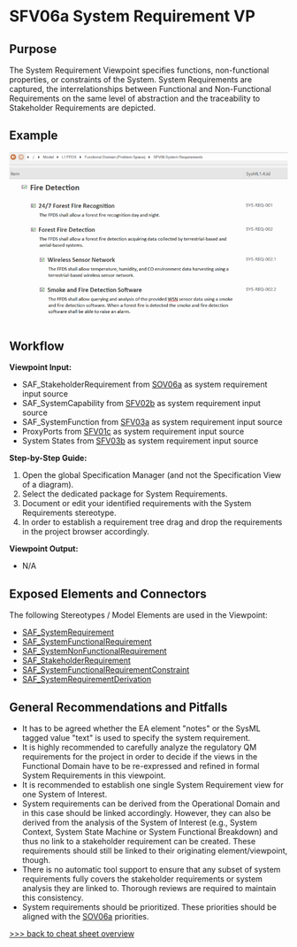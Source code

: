 # SFV06a System Requirement VP

## Purpose
The System Requirement Viewpoint specifies functions, non-functional properties, or constraints of the System. System Requirements are captured, the interrelationships between Functional and Non-Functional Requirements on the same level of abstraction and the traceability to Stakeholder Requirements are depicted.

## Example
![SFV06a](../pics/SFV06a-example.png)

## Workflow
**Viewpoint Input:**
* SAF_StakeholderRequirement from [SOV06a](Stakeholder-Requirement-Viewpoint.md) as system requirement input source
* SAF_SystemCapability from [SFV02b](System-Capability-Viewpoint.md) as system requirement input source
* SAF_SystemFunction from [SFV03a](System-Process-Viewpoint.md) as system requirement input source
* ProxyPorts from [SFV01c](System-Context-Exchange-Viewpoint.md) as system requirement input source
* System States from [SFV03b](System-State-Viewpoint.md) as system requirement input source

**Step-by-Step Guide:**
1.	Open the global Specification Manager (and not the Specification View of a diagram).
2.	Select the dedicated package for System Requirements.
3.	Document or edit your identified requirements with the System Requirements stereotype.
4.	In order to establish a requirement tree drag and drop the requirements in the project browser accordingly.

**Viewpoint Output:**
* N/A

## Exposed Elements and Connectors
The following Stereotypes / Model Elements are used in the Viewpoint:
* [SAF_SystemRequirement](https://github.com/GfSE/SAF-Specification/blob/TdSE2023/stereotypes.md#SAF_SystemRequirement)
* [SAF_SystemFunctionalRequirement](https://github.com/GfSE/SAF-Specification/blob/TdSE2023/stereotypes.md#SAF_SystemFunctionalRequirement)
* [SAF_SystemNonFunctionalRequirement](https://github.com/GfSE/SAF-Specification/blob/TdSE2023/stereotypes.md#SAF_SystemNonFunctionalRequirement)
* [SAF_StakeholderRequirement](https://github.com/GfSE/SAF-Specification/blob/TdSE2023/stereotypes.md#SAF_StakeholderRequirement)
* [SAF_SystemFunctionalRequirementConstraint](https://github.com/GfSE/SAF-Specification/blob/TdSE2023/stereotypes.md#SAF_SystemFunctionalRequirementConstraint)
* [SAF_SystemRequirementDerivation](https://github.com/GfSE/SAF-Specification/blob/TdSE2023/stereotypes.md#SAF_SystemRequirementDerivation)

## General Recommendations and Pitfalls
* It has to be agreed whether the EA element "notes" or the SysML tagged value "text" is used to specify the system requirement.
* It is highly recommended to carefully analyze the regulatory QM requirements for the project in order to decide if the views in the Functional Domain have to be re-expressed and refined in formal System Requirements in this viewpoint.
* It is recommended to establish one single System Requirement view for one System of Interest.
* System requirements can be derived from the Operational Domain and in this case should be linked accordingly. However, they can also be derived from the analysis of the System of Interest (e.g., System Context, System State Machine or System Functional Breakdown) and thus no link to a stakeholder requirement can be created. These requirements should still be linked to their originating element/viewpoint, though.
* There is no automatic tool support to ensure that any subset of system requirements fully covers the stakeholder requirements or system analysis they are linked to. Thorough reviews are required to maintain this consistency.
* System requirements should be prioritized. These priorities should be aligned with the [SOV06a](Stakeholder-Requirement-Viewpoint.md) priorities.

[>>> back to cheat sheet overview](../CheatSheet.md)
